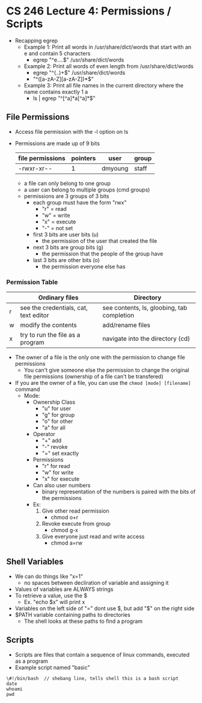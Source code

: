 # CS 246 Lecture 4: Permissions / Scripts
- Recapping egrep
    - Example 1: Print all words in /usr/share/dict/words that start with an e and contain 5 characters
        - egrep "^e....$" /usr/share/dict/words
    - Example 2: Print all words of even length from /usr/share/dict/words
        - egrep "^(..)+$" /usr/share/dict/words
        - "^([a-zA-Z][a-zA-Z])\*$"
    - Example 3: Print all file names in the current directory where the name contains exactly 1 a
        - ls | egrep "^[^a]\*a[^a]\*$"

## File Permissions
- Access file permission with the -l option on ls
- Permissions are made up of 9 bits

    | file permissions | pointers | user | group |
    | --- | --- | ---| --- |
    | -rwxr-xr-- | 1 | dmyoung | staff |

    - a file can only belong to one group
    - a user can belong to multiple groups (cmd groups)
    - permissions are 3 groups of 3 bits   
        - each group must have the form "rwx"
            - "r" = read
            - "w" = write
            - "x" = execute
            - "-" = not set
        - first 3 bits are user bits (u)
            - the permission of the user that created the file
        - next 3 bits are group bits (g)
            - the permission that the people of the group have
        - last 3 bits are other bits (o)
            - the permission everyone else has

### Permission Table
| | Ordinary files | Directory |
| --- | --- | --- |
|r|see the credentials, cat, text editor|see contents, ls, gloobing, tab completion|
|w|modify the contents|add/rename files|
|x|try to run the file as a program|navigate into the directory (cd)|

- The owner of a file is the only one with the permission to change file permissions
    - You can't give someone else the permission to change the original file permissions (ownership of a file can't be transfered)
- If you are the owner of a file, you can use the `chmod [mode] [filename]` command
    - Mode:
        - Ownership Class
            - "u" for user
            - "g" for group
            - "o" for other
            - "a" for all
        - Operator
            - "+" add
            - "-" revoke
            - "=" set exactly
        - Permissions
            - "r" for read
            - "w" for write
            - "x" for execute
        - Can also user numbers
            - binary representation of the numbers is paired with the bits of the permissions
        - Ex:
            1. Give other read permission
                - chmod o+r
            2. Revoke execute from group
                - chmod g-x
            3. Give everyone just read and write access
                - chmod a=rw

## Shell Variables
- We can do things like "x=1"
    - no spaces between decliration of variable and assigning it
- Values of variables are ALWAYS strings
- To retrieve a value, use the $
    - Ex. "echo $x" will print x
- Variables on the left side of "=" dont use $, but add "$" on the right side
- $PATH variable containing paths to directories
    - The shell looks at these paths to find a program

## Scripts
- Scripts are files that contain a sequence of linux commands, executed as a program
- Example script named "basic"

```
\#!/bin/bash  // shebang line, tells shell this is a bash script
date
whoami
pwd
```
